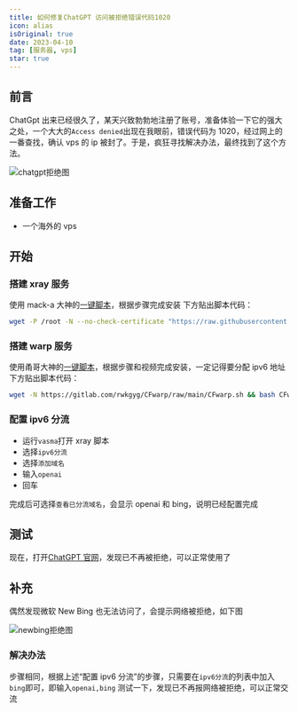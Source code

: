 ```yaml
---
title: 如何修复ChatGPT 访问被拒绝错误代码1020
icon: alias
isOriginal: true
date: 2023-04-10
tag: [服务器, vps]
star: true
---
```


## 前言

ChatGpt 出来已经很久了，某天兴致勃勃地注册了账号，准备体验一下它的强大之处，一个大大的`Access denied`出现在我眼前，错误代码为 1020，经过网上的一番查找，确认 vps 的 ip 被封了。于是，疯狂寻找解决办法，最终找到了这个方法。

![chatgpt拒绝图](/assets/images/vps/chatgpt_access_denied.webp)

## 准备工作

- 一个海外的 vps

## 开始

### 搭建 xray 服务

使用 mack-a 大神的[一键脚本](https://github.com/mack-a/v2ray-agent)，根据步骤完成安装
下方贴出脚本代码：

```bash
wget -P /root -N --no-check-certificate "https://raw.githubusercontent.com/mack-a/v2ray-agent/master/install.sh" && chmod 700 /root/install.sh && /root/install.sh
```

### 搭建 warp 服务

使用甬哥大神的[一键脚本](https://github.com/yonggekkk/warp-yg)，根据步骤和视频完成安装，一定记得要分配 ipv6 地址
下方贴出脚本代码：

```bash
wget -N https://gitlab.com/rwkgyg/CFwarp/raw/main/CFwarp.sh && bash CFwarp.sh
```

### 配置 ipv6 分流

- 运行`vasma`打开 xray 脚本
- 选择`ipv6分流`
- 选择`添加域名`
- 输入`openai`
- 回车

完成后可选择`查看已分流域名`，会显示 openai 和 bing，说明已经配置完成

## 测试

现在，打开[ChatGPT 官网](https://chat.openai.com/)，发现已不再被拒绝，可以正常使用了

## 补充

偶然发现微软 New Bing 也无法访问了，会提示网络被拒绝，如下图

![newbing拒绝图](/assets/images/vps/newbing_error.webp)

### 解决办法

步骤相同，根据上述“配置 ipv6 分流”的步骤，只需要在`ipv6分流`的列表中加入`bing`即可，即输入`openai,bing`
测试一下，发现已不再报网络被拒绝，可以正常交流
